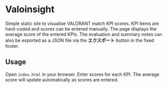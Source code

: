 # Valoinsight

Simple static site to visualise VALORANT match KPI scores. KPI items are hard-coded and scores can be entered manually. The page displays the average score of the entered KPIs. The evaluation and summary notes can also be exported as a JSON file via the **エクスポート** button in the fixed footer.

## Usage

Open `index.html` in your browser. Enter scores for each KPI. The average score will update automatically as scores are entered.

